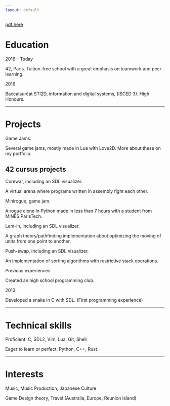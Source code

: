 ```yaml
---
layout: default
---
```


[pdf here](resume_youva_gaude.pdf)

# Education

2016 – Today

42, Paris.
Tuition-free school with a great emphasis on teamwork and peer learning.

2016

Baccalauréat STI2D, information and digital systems, (ISCED 3).
High Honours.

___

# Projects

Game Jams.

Several game jams, mostly made in Lua with Love2D. More about these on my portfolio.

## 42 cursus projects

Corewar, including an SDL visualizer.

A virtual arena where programs written in assembly fight each other.

Minirogue, game jam.

A rogue clone in Python made in less than 7 hours with a student from MINES ParisTech.

Lem-in, including an SDL visualizer.

A graph theory/pathfinding implementation about optimizing the moving of units from one point to another.

Push-swap, including an SDL visualizer.

An implementation of sorting algorithms with restrictive stack operations.

Previous experiences

Created an high school programming club.

2013

Developed a snake in C with SDL.
(First programming experience)

___

# Technical skills

Proficient: C, SDL2, Vim, Lua, Git, Shell

Eager to learn or perfect: Python, C++, Rust

___

# Interests

Music, Music Production, Japanese Culture

Game Design theory, Travel (Australia, Europe, Reunion Island) 
